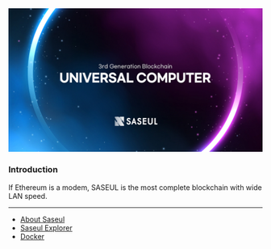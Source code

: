 <img src="./main.jpg">

### Introduction

If Ethereum is a modem, SASEUL is the most complete blockchain with wide LAN speed.

---

- <a href="https://saseul.com">About Saseul</a>
- <a href="https://explorer.saseul.com">Saseul Explorer</a>
- <a href="https://hub.docker.com/u/artifriends">Docker</a>
